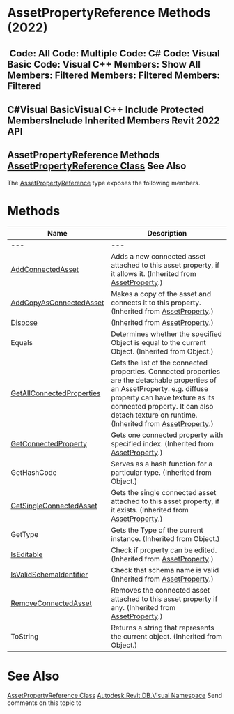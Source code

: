 # AssetPropertyReference Methods (2022)

﻿
 Code: All Code: Multiple Code: C# Code: Visual Basic Code: Visual C++  Members: Show All Members: Filtered Members: Filtered Members: Filtered   
---  
C#Visual BasicVisual C++
Include Protected MembersInclude Inherited Members
Revit 2022 API  
---  
AssetPropertyReference Methods  
[AssetPropertyReference Class](349244aa-7a2c-0a9e-304e-d07c5597c0bd.md "AssetPropertyReference Class") See Also  
---  
The [AssetPropertyReference](349244aa-7a2c-0a9e-304e-d07c5597c0bd.md "AssetPropertyReference Class") type exposes the following members.
# Methods
| Name | Description |
| --- | --- |
| --- | --- | --- |
| [AddConnectedAsset](bb4fdff5-a1b3-c215-c8ac-c1e6abaaea69.md "AddConnectedAsset Method") | Adds a new connected asset attached to this asset property, if it allows it.  (Inherited from [AssetProperty](7be89499-d011-ab43-4715-0ee6f9335970.md "AssetProperty Class").) |
| [AddCopyAsConnectedAsset](dce50799-b956-e3f9-86c2-e67aaf78c69c.md "AddCopyAsConnectedAsset Method") | Makes a copy of the asset and connects it to this property.  (Inherited from [AssetProperty](7be89499-d011-ab43-4715-0ee6f9335970.md "AssetProperty Class").) |
| [Dispose](dc1aefa4-7c91-64e4-edc0-27e1cadeacc1.md "Dispose Method") | (Inherited from [AssetProperty](7be89499-d011-ab43-4715-0ee6f9335970.md "AssetProperty Class").) |
| Equals | Determines whether the specified Object is equal to the current Object. (Inherited from Object.) |
| [GetAllConnectedProperties](5f34b9bc-4e1b-a9db-5262-327fc22e10c1.md "GetAllConnectedProperties Method") | Gets the list of the connected properties. Connected properties are the detachable properties of an AssetProperty. e.g. diffuse property can have texture as its connected property. It can also detach texture on runtime.  (Inherited from [AssetProperty](7be89499-d011-ab43-4715-0ee6f9335970.md "AssetProperty Class").) |
| [GetConnectedProperty](e12badf1-5be9-dc40-3d0a-10ba466e8e20.md "GetConnectedProperty Method") | Gets one connected property with specified index.  (Inherited from [AssetProperty](7be89499-d011-ab43-4715-0ee6f9335970.md "AssetProperty Class").) |
| GetHashCode | Serves as a hash function for a particular type.  (Inherited from Object.) |
| [GetSingleConnectedAsset](3a190829-9269-0e56-8b9b-a53b89de35a6.md "GetSingleConnectedAsset Method") | Gets the single connected asset attached to this asset property, if it exists.  (Inherited from [AssetProperty](7be89499-d011-ab43-4715-0ee6f9335970.md "AssetProperty Class").) |
| GetType | Gets the Type of the current instance. (Inherited from Object.) |
| [IsEditable](8e7fa788-9842-883d-16f1-73b5a0802d61.md "IsEditable Method") | Check if property can be edited.  (Inherited from [AssetProperty](7be89499-d011-ab43-4715-0ee6f9335970.md "AssetProperty Class").) |
| [IsValidSchemaIdentifier](22a7e616-123f-ec35-b162-067dda3a6a60.md "IsValidSchemaIdentifier Method") | Check that schema name is valid  (Inherited from [AssetProperty](7be89499-d011-ab43-4715-0ee6f9335970.md "AssetProperty Class").) |
| [RemoveConnectedAsset](1f25e33b-fd8b-692c-097d-f5eee8dfbd21.md "RemoveConnectedAsset Method") | Removes the connected asset attached to this asset property if any.  (Inherited from [AssetProperty](7be89499-d011-ab43-4715-0ee6f9335970.md "AssetProperty Class").) |
| ToString | Returns a string that represents the current object. (Inherited from Object.) |

# See Also
[AssetPropertyReference Class](349244aa-7a2c-0a9e-304e-d07c5597c0bd.md "AssetPropertyReference Class")
[Autodesk.Revit.DB.Visual Namespace](f5a10581-6ac2-be19-0e32-f87d05bc8b83.md "Autodesk.Revit.DB.Visual Namespace")
Send comments on this topic to 